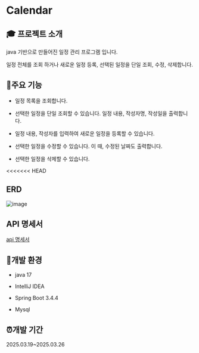 
# Calendar


## :mortar_board: 프로젝트 소개


java 기반으로 만들어진 일정 관리 프로그램 입니다.

일정 전체를 조회 하거나 새로운 일정 등록, 선택된 일정을 단일 조회, 수정, 삭제합니다.



## :page_with_curl:주요 기능

- 일정 목록을 조회합니다.

- 선택한 일정을 단일 조회할 수 있습니다. 일정 내용, 작성자명, 작성일을 출력합니다.

- 일정 내용, 작성자를 입력하여 새로운 일정을 등록할 수 있습니다.

- 선택한 일정을 수정할 수 있습니다. 이 때, 수정된 날짜도 출력합니다.

- 선택한 일정을 삭제할 수 있습니다.



<<<<<<< HEAD
##  ERD



![image](https://github.com/user-attachments/assets/53f5caa5-f3b6-4f36-9d55-690ca01f8139)


##  API 명세서
[api 명세서](https://documenter.getpostman.com/view/43159028/2sAYkKJxt1)



## :wrench:개발 환경
- java 17

- IntelliJ IDEA

- Spring Boot 3.4.4

- Mysql


## :alarm_clock:개발 기간

2025.03.19~2025.03.26

